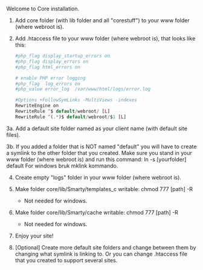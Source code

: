 Welcome to Core installation.

1. Add core folder (with lib folder and all "corestuff") to your www folder (where webroot is).
2. Add .htaccess file to your www folder (where webroot is), that looks like this:

    ```PHP
    #php_flag display_startup_errors on
    #php_flag display_errors on
    #php_flag html_errors on

    # enable PHP error logging
    #php_flag  log_errors on
    #php_value error_log  /var/www/html/logs/error.log

    #Options +FollowSymLinks -MultiViews -indexes
    RewriteEngine on
    RewriteRule ^$ default/webroot/ [L]
    RewriteRule ^(.*)$ default/webroot/$1 [L]
    ```

3a. Add a default site folder named as your client name (with default site files).

3b. If you added a folder that is NOT named "default" you will have to create a symlink to the other folder that you created.
    Make sure you stand in your www folder (where webroot is) and run this command:
    ln -s [yourfolder] default
    For windows bruk mklink kommando.

4. Create empty "logs" folder in your www folder (where webroot is).

5. Make folder core/lib/Smarty/templates_c writable: chmod 777 [path] -R
    * Not needed for windows.

6. Make folder core/lib/Smarty/cache writable: chmod 777 [path] -R
    * Not needed for windows.

99. Enjoy your site!

100. [Optional] Create more default site folders and change between them by changing what symlink is linking to.
    Or you can change .htaccess file that you created to support several sites.
